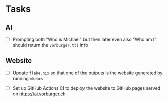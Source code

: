# Tasks

## AI

- [ ] Prompting both "Who is Michael" but then later even also "Who am I" should return the `vorburger.ttl` info

## Website

- [ ] Update `flake.nix` so that one of the outputs is the website generated by running `mkdocs`

- [ ] Set up GitHub Actions CI to deploy the website to GitHub pages served on https://ai.vorburger.ch
